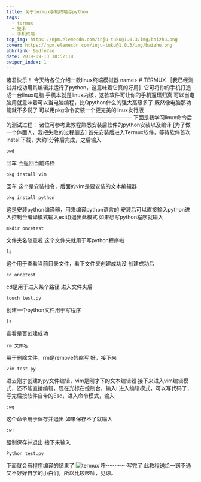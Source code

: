 ```yaml
---
title: 关于termux手机终端与python
tags:
  - termux
  - 技术
  - 手机终端
top_img: https://npm.elemecdn.com/inju-tuku@1.0.3/img/baizhu.png
cover: https://npm.elemecdn.com/inju-tuku@1.0.3/img/baizhu.png
abbrlink: 9edfe7ae
date: 2019-09-13 18:52:18
swiper_index: 1
---
```

诸君快乐！
今天给各位介绍一款linux终端模拟器
name>             # TERMUX
［我已经测试并成功用其编辑并运行了python，这意味着它真的好用］它可将你的手机打造成一台linux电脑
手机本就是linux内核，这款软件可让你的手机返璞归真
可以当电脑用就意味着可以当电脑编程，比Qpython什么的强大高级多了
既然像电脑那功能就不多说了
可以用pkg命令安装一个更完美的linux发行版
————————————————————————
下面是我学习linux命令后的测试过程：
诸位可参考此教程熟悉安装后软件的python安装以及编译
[为了做一个体面人，我把失败的过程删去]
首先安装后进入Termux软件，等待软件首次install下载，大约1分钟后完成，之后输入
```
pwd
```
回车
会返回当前路径
```
pkg install vim
```
回车
这个是安装指令，后面的vim是要安装的文本编辑器
```
pkg install python
```
这是安装python编译器，用来编译python语言的
安装后可以直接输入python进入控制台编译模式输入exit()退出此模式
如果想写python程序就输入
```
mkdir oncetest
```
文件夹名随意啦
这个文件夹就用于写python程序啦
```
ls
```
这个用于查看当前目录文件，看下文件夹创建成功没
创建成功后
```
cd oncetest
```
cd是用于进入某个路径
进入文件夹后
```
touch test.py
```
创建一个python文件用于写程序
```
ls
```
查看是否创建成功
```
rm 文件名
```
用于删除文件，rm是remove的缩写
好，接下来
```
vim test.py
```
进去刚才创建的py文件编辑，vim是刚才下的文本编辑器
接下来进入vim编辑模式，还不能直接编辑，现在光标在控制台，输入i
进入编辑模式，可以写代码了，写完后按软件自带的Esc，进入命令模式，输入
```
:wq
```
这个命令用于保存并退出
如果保存不了就输入
```
:w!
```
强制保存并退出
接下来输入
```
Python test.py
```
下面就会有程序编译的结果了
![termux](https://npm.elemecdn.com/inju-tuku@1.0.4/img/termux.jpg)
呼～～～～写完了
此教程送给一窍不通又不好好自学的小白们，所以比较啰嗦，见谅。